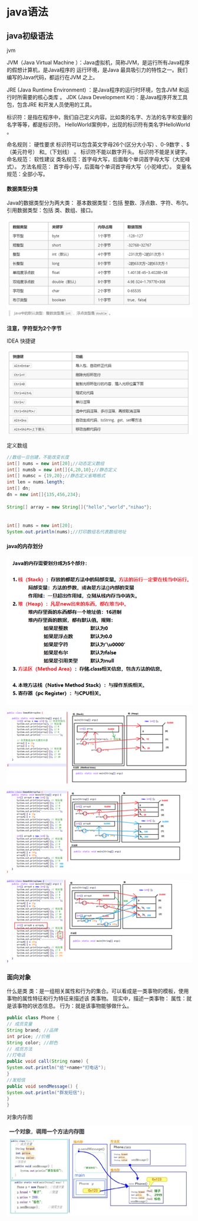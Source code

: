 # java语法

## java初级语法

jvm

JVM（Java Virtual Machine ）：Java虚拟机，简称JVM，是运行所有Java程序的假想计算机，是Java程序的
运行环境，是Java 最具吸引力的特性之一。我们编写的Java代码，都运行在JVM 之上。

JRE (Java Runtime Environment) ：是Java程序的运行时环境，包含JVM 和运行时所需要的核心类库 。
JDK (Java Development Kit)：是Java程序开发工具包，包含JRE 和开发人员使用的工具。



标识符：是指在程序中，我们自己定义内容。比如类的名字、方法的名字和变量的名字等等，都是标识符。
HelloWorld案例中，出现的标识符有类名字HelloWorld 。

命名规则： 硬性要求
标识符可以包含英文字母26个(区分大小写) 、0-9数字 、$（美元符号） 和_（下划线） 。
标识符不能以数字开头。
标识符不能是关键字。
命名规范： 软性建议
类名规范：首字母大写，后面每个单词首字母大写（大驼峰式）。
方法名规范： 首字母小写，后面每个单词首字母大写（小驼峰式）。
变量名规范：全部小写。



#### 数据类型分类

Java的数据类型分为两大类：
基本数据类型：包括 整数、浮点数、字符、布尔。
引用数据类型：包括 类、数组、接口。

![image-20201116223042977](img/image-20201116223042977.png)

**注意，字符型为2个字节**

IDEA 快捷键

![image-20201116223342287](img/image-20201116223342287.png)



定义数组

```java
//数组一旦创建，不能改变长度
int[] nums = new int[20];//动态定义数组
int[] numsb = new int[]{4,20,10};//静态定义
int[] numsc = {19,20};//静态定义省略格式
int len = nums.length;
int[] dn;
dn = new int[]{135,456,234};

String[] array = new String[]{"hello","world","nihao"};


int[] nums = new int[20];
System.out.println(nums);//打印数组名代表数组地址


```

#### java的内存划分

![image-20201116224702689](img/image-20201116224702689.png)

![02-只有一个数组的内存图](img/02-只有一个数组的内存图.png)

![image-20201116225553664](img/image-20201116225553664.png)

![image-20201116225613211](img/image-20201116225613211.png)



### 面向对象

什么是类
类：是一组相关属性和行为的集合。可以看成是一类事物的模板，使用事物的属性特征和行为特征来描述该
类事物。
现实中，描述一类事物：
属性：就是该事物的状态信息。
行为：就是该事物能够做什么。

```java
public class Phone {
// 成员变量
String brand; //品牌
int price; //价格
String color; //颜色
// 成员方法
//打电话
public void call(String name) {
System.out.println("给"+name+"打电话");
}
//发短信
public void sendMessage() {
System.out.println("群发短信");
}
}
```

对象内存图

![image-20201117214315398](img/image-20201117214315398.png)


